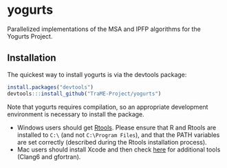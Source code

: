 # yogurts

Parallelized implementations of the MSA and IPFP algorithms for the Yogurts Project.

## Installation

The quickest way to install yogurts is via the devtools package:
``` R
install.packages("devtools")
devtools:::install_github("TraME-Project/yogurts")
```

Note that yogurts requires compilation, so an appropriate development environment is necessary to install the package.
* Windows users should get [Rtools](https://cran.r-project.org/bin/windows/Rtools/). Please ensure that R and Rtools are installed to `C:\` (and not `C:\Program Files`), and that the PATH variables are set correctly (described during the Rtools installation process).
* Mac users should install Xcode and then check [here](https://cran.r-project.org/bin/macosx/tools/) for additional tools (Clang6 and gfortran).
